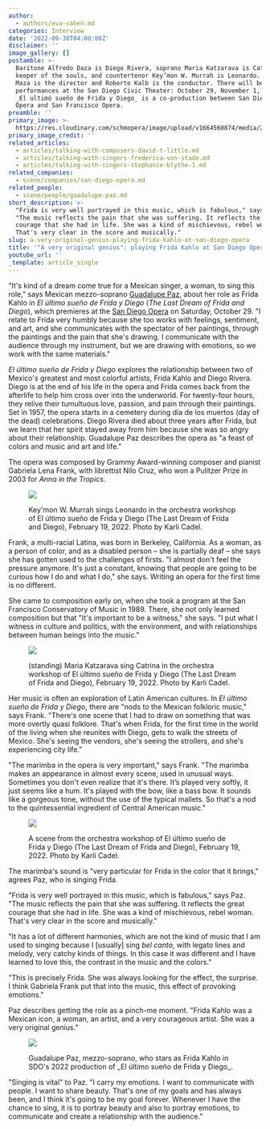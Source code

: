 ```yaml
---
author:
  - authors/eva-cahen.md
categories: Interview
date: '2022-09-30T04:00:00Z'
disclaimer: ''
image_gallery: []
postamble: >-
  Baritone Alfredo Daza is Diego Rivera, soprano Maria Katzarava is Catrina, the
  keeper of the souls, and countertenor Key’mon W. Murrah is Leonardo. Lorena
  Maza is the director and Roberto Kalb is the conductor. There will be four
  performances at the San Diego Civic Theater: October 29, November 1, 4, and 6.
  _El ultimó sueño de Frida y Diego_ is a co-production between San Diego
  Opera and San Francisco Opera.
preamble: ''
primary_image: >-
  https://res.cloudinary.com/schmopera/image/upload/v1664560874/media/2022/09/sqSDO_Frida-y-Diego_ldkbb5.jpg
primary_image_credit: ''
related_articles:
  - articles/talking-with-composers-david-t-little.md
  - articles/talking-with-singers-frederica-von-stade.md
  - articles/talking-with-singers-stephanie-blythe-1.md
related_companies:
  - scene/companies/san-diego-opera.md
related_people:
  - scene/people/guadalupe-paz.md
short_description: >-
  "Frida is very well portrayed in this music, which is fabulous," says Paz.
  "The music reflects the pain that she was suffering. It reflects the great
  courage that she had in life. She was a kind of mischievous, rebel woman.
  That's very clear in the score and musically."
slug: a-very-original-genius-playing-frida-kahlo-at-san-diego-opera
title: '"A very original genius": playing Frida Kahlo at San Diego Opera'
youtube_url: ''
_template: article_single
---
```


“It's kind of a dream come true for a Mexican singer, a woman, to sing this role,” says Mexican mezzo-soprano [Guadalupe Paz](/scene/people/guadalupe-paz/), about her role as Frida Kahlo in _El último sueño de Frida y Diego_ (_The Last Dream of Frida and Diego_), which premieres at the [San Diego Opera](/scene/companies/san-diego-opera/) on Saturday, October 29.  "I relate to Frida very humbly because she too works with feelings, sentiment, and art, and she communicates with the spectator of her paintings, through the paintings and the pain that she's drawing. I communicate with the audience through my instrument, but we are drawing with emotions, so we work with the same materials."

_El último sueño de Frida y Diego_ explores the relationship between two of Mexico's greatest and most colorful artists, Frida Kahlo and Diego Rivera. Diego is at the end of his life in the opera and Frida comes back from the afterlife to help him cross over into the underworld. For twenty-four hours, they relive their tumultuous love, passion, and pain through their paintings. Set in 1957, the opera starts in a cemetery during día de los muertos (day of the dead) celebrations. Diego Rivera died about three years after Frida, but we learn that her spirit stayed away from him because she was so angry about their relationship. Guadalupe Paz describes the opera as "a feast of colors and music and art and life."

The opera was composed by Grammy Award-winning composer and pianist Gabriela Lena Frank, with librettist Nilo Cruz, who won a Pulitzer Prize in 2003 for _Anna in the Tropics_.

<figure data-type="image">

![](https://res.cloudinary.com/schmopera/image/upload/v1664560999/media/2022/09/KarliCadel_FridaDiegoWkshp_5573_ovmh4l.jpg)

<figcaption>Key'mon W. Murrah sings Leonardo in the orchestra workshop of El último sueño de Frida y Diego (The Last Dream of Frida and Diego), February 19, 2022. Photo by Karli Cadel.</figcaption>  
</figure>

Frank, a multi-racial Latina, was born in Berkeley, California. As a woman, as a person of color, and as a disabled person – she is partially deaf – she says she has gotten used to the challenges of firsts. "I almost don't feel the pressure anymore. It's just a constant, knowing that people are going to be curious how I do and what I do," she says. Writing an opera for the first time is no different.

She came to composition early on, when she took a program at the San Francisco Conservatory of Music in 1989. There, she not only learned composition but that "It's important to be a witness," she says. "I put what I witness in culture and politics, with the environment, and with relationships between human beings into the music."

<figure data-type="image">

![](https://res.cloudinary.com/schmopera/image/upload/v1664561059/media/2022/09/KarliCadel_FridaDiegoWkshp_5763_tdu1ff.jpg)

<figcaption>(standing) Maria Katzarava sing Catrina in the orchestra workshop of El último sueño de Frida y Diego (The Last Dream of Frida and Diego), February 19, 2022. Photo by Karli Cadel.</figcaption>  
</figure>

Her music is often an exploration of Latin American cultures. In _El último sueño de Frida y Diego_, there are "nods to the Mexican folkloric music," says Frank. "There's one scene that I had to draw on something that was more overtly quasi folklore. That's when Frida, for the first time in the world of the living when she reunites with Diego, gets to walk the streets of Mexico. She's seeing the vendors, she's seeing the strollers, and she's experiencing city life."

"The marimba in the opera is very important," says Frank. "The marimba makes an appearance in almost every scene, used in unusual ways. Sometimes you don't even realize that it's there. It’s played very softly, it just seems like a hum. It's played with the bow, like a bass bow. It sounds like a gorgeous tone, without the use of the typical mallets. So that's a nod to the quintessential ingredient of Central American music."

<figure data-type="image">

![](https://res.cloudinary.com/schmopera/image/upload/v1664560964/media/2022/09/KarliCadel_FridaDiegoWkshp_5550_hjxlur.jpg)

<figcaption>A scene from the orchestra workshop of El último sueño de Frida y Diego (The Last Dream of Frida and Diego), February 19, 2022. Photo by Karli Cadel.</figcaption>  
</figure>

The marimba's sound is "very particular for Frida in the color that it brings," agrees Paz, who is singing Frida.

"Frida is very well portrayed in this music, which is fabulous," says Paz. "The music reflects the pain that she was suffering. It reflects the great courage that she had in life. She was a kind of mischievous, rebel woman. That's very clear in the score and musically."

"It has a lot of different harmonies, which are not the kind of music that I am used to singing because I \[usually\] sing _bel canto_, with legato lines and melody, very catchy kinds of things. In this case it was different and I have learned to love this, the contrast in the music and the colors."

"This is precisely Frida. She was always looking for the effect, the surprise. I think Gabriela Frank put that into the music, this effect of provoking emotions."

Paz describes getting the role as a pinch-me moment. "Frida Kahlo was a Mexican icon, a woman, an artist, and a very courageous artist. She was a very original genius."

<figure data-type="image">

![](https://res.cloudinary.com/schmopera/image/upload/v1664560566/media/2022/09/SDO_Paz_Guadalupe_rw6jvr.jpg)

<figcaption>Guadalupe Paz, mezzo-soprano, who stars as Frida Kahlo in SDO's 2022 production of _El último sueño de Frida y Diego_.</figcaption>  
</figure>

"Singing is vital" to Paz. "I carry my emotions. I want to communicate with people. I want to share beauty. That's one of my goals and has always been, and I think it's going to be my goal forever. Whenever I have the chance to sing, it is to portray beauty and also to portray emotions, to communicate and create a relationship with the audience."
